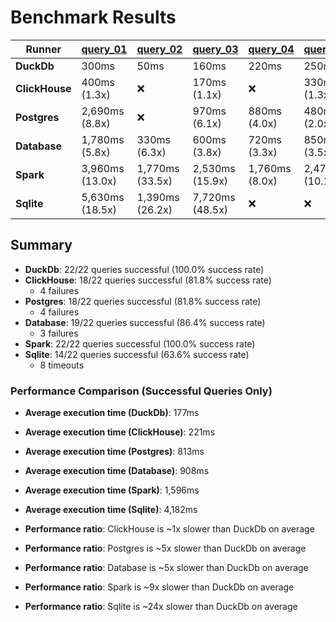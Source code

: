 # Benchmark Results

| Runner | [query_01](Queries/query_01.sql) | [query_02](Queries/query_02.sql) | [query_03](Queries/query_03.sql) | [query_04](Queries/query_04.sql) | [query_05](Queries/query_05.sql) | [query_06](Queries/query_06.sql) | [query_07](Queries/query_07.sql) | [query_08](Queries/query_08.sql) | [query_09](Queries/query_09.sql) | [query_10](Queries/query_10.sql) | [query_11](Queries/query_11.sql) | [query_12](Queries/query_12.sql) | [query_13](Queries/query_13.sql) | [query_14](Queries/query_14.sql) | [query_15](Queries/query_15.sql) | [query_16](Queries/query_16.sql) | [query_17](Queries/query_17.sql) | [query_18](Queries/query_18.sql) | [query_19](Queries/query_19.sql) | [query_20](Queries/query_20.sql) | [query_21](Queries/query_21.sql) | [query_22](Queries/query_22.sql) |
|--------|------------|------------|------------|------------|------------|------------|------------|------------|------------|------------|------------|------------|------------|------------|------------|------------|------------|------------|------------|------------|------------|------------|
| **DuckDb** | 300ms | 50ms | 160ms | 220ms | 250ms | 20ms | 100ms | 310ms | 360ms | 170ms | 40ms | 60ms | 210ms | 10ms | 10ms | 30ms | 260ms | 370ms | 270ms | 50ms | 610ms | 40ms |
| **ClickHouse** | 400ms (1.3x) | ❌ | 170ms (1.1x) | ❌ | 330ms (1.3x) | 40ms (1.8x) | 130ms (1.4x) | 430ms (1.4x) | 520ms (1.4x) | 270ms (1.6x) | 60ms (1.4x) | 100ms (1.7x) | 160ms (1.3x) | 20ms (1.5x) | 30ms (3.1x) | 40ms (1.2x) | 350ms (1.3x) | 330ms (1.1x) | 540ms (2.0x) | 60ms (1.2x) | ❌ | ❌ |
| **Postgres** | 2,690ms (8.8x) | ❌ | 970ms (6.1x) | 880ms (4.0x) | 480ms (2.0x) | 430ms (21.4x) | 570ms (6.0x) | 490ms (1.6x) | 1,260ms (3.5x) | 670ms (3.9x) | 100ms (2.6x) | 680ms (11.0x) | 580ms (2.8x) | 420ms (29.8x) | 400ms (39.9x) | 180ms (6.1x) | ❌ | 3,050ms (8.2x) | 600ms (2.2x) | ❌ | ❌ | 200ms (5.4x) |
| **Database** | 1,780ms (5.8x) | 330ms (6.3x) | 600ms (3.8x) | 720ms (3.3x) | 850ms (3.5x) | 140ms (6.8x) | 290ms (3.1x) | 730ms (2.3x) | 2,060ms (5.7x) | 530ms (3.1x) | 120ms (2.9x) | 440ms (7.1x) | 4,310ms (20.5x) | 110ms (7.9x) | 180ms (18.4x) | 240ms (8.2x) | 750ms (2.9x) | 2,300ms (6.2x) | 780ms (2.9x) | ❌ | ❌ | ❌ |
| **Spark** | 3,960ms (13.0x) | 1,770ms (33.5x) | 2,530ms (15.9x) | 1,760ms (8.0x) | 2,470ms (10.1x) | 120ms (6.2x) | 1,760ms (18.5x) | 980ms (3.1x) | 2,200ms (6.1x) | 1,470ms (8.5x) | 360ms (9.2x) | 610ms (9.8x) | 1,430ms (6.8x) | 150ms (10.9x) | 360ms (36.4x) | 490ms (17.0x) | 1,890ms (7.3x) | 4,330ms (11.7x) | 600ms (2.3x) | 410ms (8.0x) | 5,010ms (8.2x) | 440ms (11.6x) |
| **Sqlite** | 5,630ms (18.5x) | 1,390ms (26.2x) | 7,720ms (48.5x) | ❌ | ❌ | 790ms (39.5x) | 3,080ms (32.5x) | 14,240ms (45.3x) | 17,480ms (48.0x) | 970ms (5.7x) | 1,160ms (29.7x) | 760ms (12.2x) | 4,290ms (20.4x) | 420ms (29.9x) | 390ms (39.2x) | 240ms (8.2x) | ❌ | ❌ | ❌ | ❌ | ❌ | ❌ |

## Summary

- **DuckDb**: 22/22 queries successful (100.0% success rate)
- **ClickHouse**: 18/22 queries successful (81.8% success rate)
  - 4 failures
- **Postgres**: 18/22 queries successful (81.8% success rate)
  - 4 failures
- **Database**: 19/22 queries successful (86.4% success rate)
  - 3 failures
- **Spark**: 22/22 queries successful (100.0% success rate)
- **Sqlite**: 14/22 queries successful (63.6% success rate)
  - 8 timeouts

### Performance Comparison (Successful Queries Only)
- **Average execution time (DuckDb)**: 177ms
- **Average execution time (ClickHouse)**: 221ms
- **Average execution time (Postgres)**: 813ms
- **Average execution time (Database)**: 908ms
- **Average execution time (Spark)**: 1,596ms
- **Average execution time (Sqlite)**: 4,182ms

- **Performance ratio**: ClickHouse is ~1x slower than DuckDb on average
- **Performance ratio**: Postgres is ~5x slower than DuckDb on average
- **Performance ratio**: Database is ~5x slower than DuckDb on average
- **Performance ratio**: Spark is ~9x slower than DuckDb on average
- **Performance ratio**: Sqlite is ~24x slower than DuckDb on average
